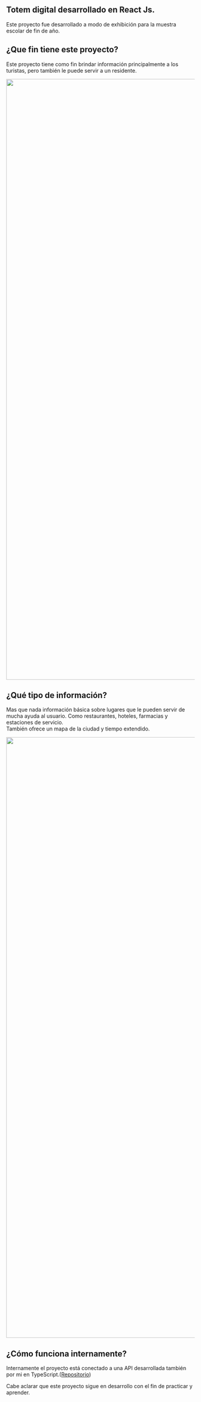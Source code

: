 <h2>Totem digital desarrollado en React Js.</h2>
<p>Este proyecto fue desarrollado a modo de exhibición para la muestra escolar de fin de año.</p>
<h2>¿Que fin tiene este proyecto?</h2>
<p>Este proyecto tiene como fin brindar información principalmente a los turistas, pero también le puede servir a un
    residente.</p>
<img src="https://cdn.discordapp.com/attachments/843000775550042126/939225052199653406/unknown.png" width="1600px">
<h2>¿Qué tipo de información?</h2>
<p>Mas que nada información básica sobre lugares que le pueden servir de mucha ayuda al usuario. Como restaurantes,
    hoteles, farmacias y estaciones de servicio.<br />
    También ofrece un mapa de la ciudad y tiempo extendido.
</p>
<img src="https://cdn.discordapp.com/attachments/843000775550042126/939224846611648562/unknown.png" width="1600px">
<h2>¿Cómo funciona internamente?</h2>
<p>Internamente el proyecto está conectado a una API desarrollada también por mi en TypeScript.(<a href="https://github.com/AgustinGalante19/typescript-totem-api">Repositorio</a>)</p>
<p>Cabe aclarar que este proyecto sigue en desarrollo con el fin de practicar y aprender.</p>
